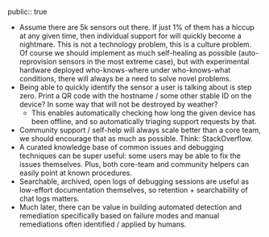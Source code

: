 public:: true

- Assume there are 5k sensors out there. If just 1% of them has a hiccup at any given time, then individual support for will quickly become a nightmare. This is not a technology problem, this is a culture problem. Of course we should implement as much self-healing as possible (auto-reprovision sensors in the most extreme case), but with experimental hardware deployed who-knows-where under who-knows-what conditions, there will always be a need to solve novel problems.
- Being able to quickly identify the sensor a user is talking about is step zero. Print a QR code with the hostname / some other stable ID on the device? In some way that will not be destroyed by weather?
	- This enables automatically checking how long the given device has been offline, and so automatically triaging support requests by that.
- Community support / self-help will always scale better than a core team, we should encourage that as much as possible. Think: StackOverflow.
- A curated knowledge base of common issues and debugging techniques can be super useful: some users may be able to fix the issues themselves. Plus, both core-team and community helpers can easily point at known procedures.
- Searchable, archived, open logs of debugging sessions are useful as low-effort documentation themselves, so retention + searchability of chat logs matters.
- Much later, there can be value in building automated detection and remediation specifically based on failure modes and manual remediations often identified / applied by humans.
